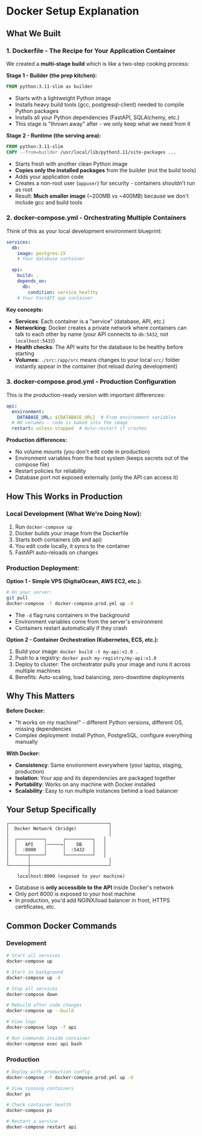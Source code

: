 # Docker Setup Explanation

## What We Built

### 1. **Dockerfile - The Recipe for Your Application Container**

We created a **multi-stage build** which is like a two-step cooking process:

**Stage 1 - Builder (the prep kitchen):**
```dockerfile
FROM python:3.11-slim as builder
```
- Starts with a lightweight Python image
- Installs heavy build tools (gcc, postgresql-client) needed to compile Python packages
- Installs all your Python dependencies (FastAPI, SQLAlchemy, etc.)
- This stage is "thrown away" after - we only keep what we need from it

**Stage 2 - Runtime (the serving area):**
```dockerfile
FROM python:3.11-slim
COPY --from=builder /usr/local/lib/python3.11/site-packages ...
```
- Starts fresh with another clean Python image
- **Copies only the installed packages** from the builder (not the build tools)
- Adds your application code
- Creates a non-root user (`appuser`) for security - containers shouldn't run as root
- Result: **Much smaller image** (~200MB vs ~400MB) because we don't include gcc and build tools

### 2. **docker-compose.yml - Orchestrating Multiple Containers**

Think of this as your local development environment blueprint:

```yaml
services:
  db:
    image: postgres:15
    # Your database container

  api:
    build: .
    depends_on:
      db:
        condition: service_healthy
    # Your FastAPI app container
```

**Key concepts:**
- **Services**: Each container is a "service" (database, API, etc.)
- **Networking**: Docker creates a private network where containers can talk to each other by name (your API connects to `db:5432`, not `localhost:5432`)
- **Health checks**: The API waits for the database to be healthy before starting
- **Volumes**: `./src:/app/src` means changes to your local `src/` folder instantly appear in the container (hot reload during development)

### 3. **docker-compose.prod.yml - Production Configuration**

This is the production-ready version with important differences:

```yaml
api:
  environment:
    DATABASE_URL: ${DATABASE_URL}  # From environment variables
  # NO volumes - code is baked into the image
  restart: unless-stopped  # Auto-restart if crashes
```

**Production differences:**
- No volume mounts (you don't edit code in production)
- Environment variables from the host system (keeps secrets out of the compose file)
- Restart policies for reliability
- Database port not exposed externally (only the API can access it)

## How This Works in Production

### Local Development (What We're Doing Now):
1. Run `docker-compose up`
2. Docker builds your image from the Dockerfile
3. Starts both containers (db and api)
4. You edit code locally, it syncs to the container
5. FastAPI auto-reloads on changes

### Production Deployment:

**Option 1 - Simple VPS (DigitalOcean, AWS EC2, etc.):**
```bash
# On your server:
git pull
docker-compose -f docker-compose.prod.yml up -d
```
- The `-d` flag runs containers in the background
- Environment variables come from the server's environment
- Containers restart automatically if they crash

**Option 2 - Container Orchestration (Kubernetes, ECS, etc.):**
1. Build your image: `docker build -t my-api:v1.0 .`
2. Push to a registry: `docker push my-registry/my-api:v1.0`
3. Deploy to cluster: The orchestrator pulls your image and runs it across multiple machines
4. Benefits: Auto-scaling, load balancing, zero-downtime deployments

## Why This Matters

**Before Docker:**
- "It works on my machine!" - different Python versions, different OS, missing dependencies
- Complex deployment: install Python, PostgreSQL, configure everything manually

**With Docker:**
- **Consistency**: Same environment everywhere (your laptop, staging, production)
- **Isolation**: Your app and its dependencies are packaged together
- **Portability**: Works on any machine with Docker installed
- **Scalability**: Easy to run multiple instances behind a load balancer

## Your Setup Specifically

```
┌─────────────────────────────────────┐
│  Docker Network (bridge)            │
│                                     │
│  ┌──────────┐      ┌──────────┐   │
│  │   API    │─────→│    DB    │   │
│  │  :8000   │      │  :5432   │   │
│  └────┬─────┘      └──────────┘   │
│       │                             │
└───────┼─────────────────────────────┘
        │
    localhost:8000 (exposed to your machine)
```

- Database is **only accessible to the API** inside Docker's network
- Only port 8000 is exposed to your host machine
- In production, you'd add NGINX/load balancer in front, HTTPS certificates, etc.

## Common Docker Commands

### Development
```bash
# Start all services
docker-compose up

# Start in background
docker-compose up -d

# Stop all services
docker-compose down

# Rebuild after code changes
docker-compose up --build

# View logs
docker-compose logs -f api

# Run commands inside container
docker-compose exec api bash
```

### Production
```bash
# Deploy with production config
docker-compose -f docker-compose.prod.yml up -d

# View running containers
docker ps

# Check container health
docker-compose ps

# Restart a service
docker-compose restart api
```
